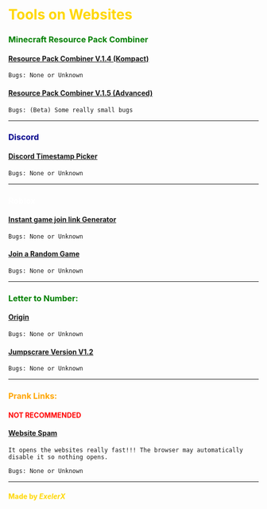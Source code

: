 # <font color="gold">Tools on Websites</font>


### <font color="green">Minecraft Resource Pack Combiner</font>

#### [Resource Pack Combiner V.1.4 (Kompact)](https://exelerx.github.io/Tools-on-Websites/Minecraft/Combiner/1.4/index.html)

`Bugs: None or Unknown`

#### [Resource Pack Combiner V.1.5 (Advanced)](https://exelerx.github.io/Tools-on-Websites/Minecraft/Combiner/1.5/index.html)

`Bugs: (Beta) Some really small bugs`

---

### <font color="darkblue">Discord</font>

#### [Discord Timestamp Picker](https://exelerx.github.io/Tools-on-Websites/Discord/index.html)

`Bugs: None or Unknown`

---
### <font color="white">Roblox</font>

#### [Instant game join link Generator](https://exelerx.github.io/Tools-on-Websites/Roblox/Join%20Game%20Link/index.html)

`Bugs: None or Unknown`

#### [Join a Random Game](https://exelerx.github.io/Tools-on-Websites/Roblox/Randome%20Game/index.html) 

`Bugs: None or Unknown`

---
### <font color="green">Letter to Number:</font>


#### [Origin](https://exelerx.github.io/Tools-on-Websites/LettertoNumber/LettertoNumber.html)

`Bugs: None or Unknown`

#### [Jumpscrare Version V1.2](https://exelerx.github.io/Tools-on-Websites/LettertoNumber/Lettertonumber.html)

`Bugs: None or Unknown`

---

### <font color="orange">Prank Links:</font>

#### <font color="red">NOT RECOMMENDED</font>

#### [Website Spam](https://exelerx.github.io/Tools-on-Websites/Prank-Links/Window_Spam.html)

`It opens the websites really fast!!! The browser may automatically disable it so nothing opens.`

`Bugs: None or Unknown`



---

#### <font color="gold">Made by ___ExelerX___</font>
